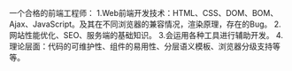 一个合格的前端工程师：
1.Web前端开发技术：HTML、CSS、DOM、BOM、Ajax、JavaScript。及其在不同浏览器的兼容情况，渲染原理，存在的Bug。
2.网站性能优化、SEO、服务端的基础知识。
3.会运用各种工具进行辅助开发。
4.理论层面：代码的可维护性、组件的易用性、分层语义模板、浏览器分级支持等等。
